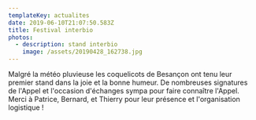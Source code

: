 ```yaml
---
templateKey: actualites
date: 2019-06-10T21:07:50.583Z
title: Festival interbio
photos:
  - description: stand interbio
    image: /assets/20190428_162738.jpg
---
```

Malgré la météo pluvieuse les coquelicots de Besançon ont tenu leur premier stand dans la joie et la bonne humeur. De nombreuses signatures de l'Appel et l'occasion d'échanges sympa pour faire connaître l'Appel. Merci à Patrice, Bernard, et Thierry pour leur présence et l'organisation logistique !
